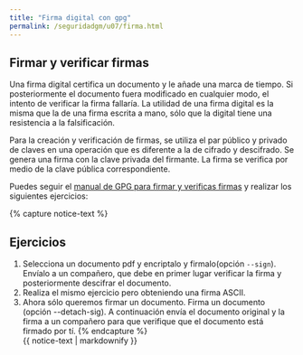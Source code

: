 ```yaml
---
title: "Firma digital con gpg"
permalink: /seguridadgm/u07/firma.html
---
```


## Firmar y verificar firmas

Una firma digital certifica un documento y le añade una marca de tiempo. Si posteriormente el documento fuera modificado en cualquier modo, el intento de verificar la firma fallaría. La utilidad de una firma digital es la misma que la de una firma escrita a mano, sólo que la digital tiene una resistencia a la falsificación.

Para la creación y verificación de firmas, se utiliza el par público y privado de claves en una operación que es diferente a la de cifrado y descifrado. Se genera una firma con la clave privada del firmante. La firma se verifica por medio de la clave pública correspondiente. 

Puedes seguir el [manual de GPG para firmar y verificas firmas](https://www.gnupg.org/gph/es/manual/x154.html) y realizar los siguientes ejercicios:

{% capture notice-text %}
## Ejercicios

1. Selecciona un documento pdf y encriptalo y firmalo(opción `--sign`). Envíalo a un compañero, que debe en primer lugar verificar la firma y posteriormente descifrar el documento.
2. Realiza el mismo ejercicio pero obteniendo una firma ASCII.
3. Ahora sólo queremos firmar un documento. Firma un documento (opción --detach-sig). A continuación envía el documento original y la firma a un compañero para que verifique que el documento está firmado por tí.
{% endcapture %}<div class="notice--info">{{ notice-text | markdownify }}</div>